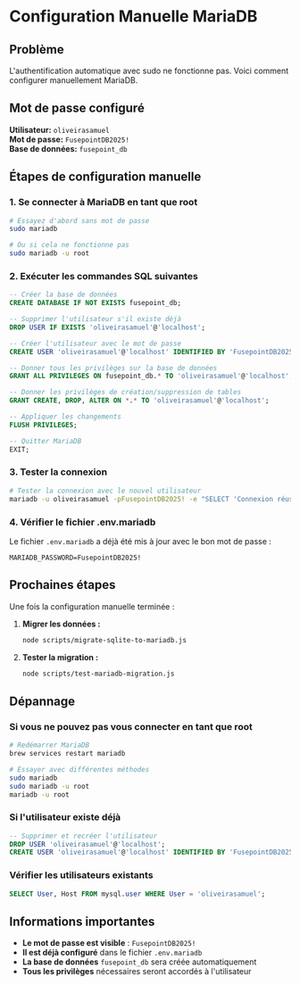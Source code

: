 # Configuration Manuelle MariaDB

## Problème
L'authentification automatique avec sudo ne fonctionne pas. Voici comment configurer manuellement MariaDB.

## Mot de passe configuré
**Utilisateur:** `oliveirasamuel`  
**Mot de passe:** `FusepointDB2025!`  
**Base de données:** `fusepoint_db`

## Étapes de configuration manuelle

### 1. Se connecter à MariaDB en tant que root
```bash
# Essayez d'abord sans mot de passe
sudo mariadb

# Ou si cela ne fonctionne pas
sudo mariadb -u root
```

### 2. Exécuter les commandes SQL suivantes
```sql
-- Créer la base de données
CREATE DATABASE IF NOT EXISTS fusepoint_db;

-- Supprimer l'utilisateur s'il existe déjà
DROP USER IF EXISTS 'oliveirasamuel'@'localhost';

-- Créer l'utilisateur avec le mot de passe
CREATE USER 'oliveirasamuel'@'localhost' IDENTIFIED BY 'FusepointDB2025!';

-- Donner tous les privilèges sur la base de données
GRANT ALL PRIVILEGES ON fusepoint_db.* TO 'oliveirasamuel'@'localhost';

-- Donner les privilèges de création/suppression de tables
GRANT CREATE, DROP, ALTER ON *.* TO 'oliveirasamuel'@'localhost';

-- Appliquer les changements
FLUSH PRIVILEGES;

-- Quitter MariaDB
EXIT;
```

### 3. Tester la connexion
```bash
# Tester la connexion avec le nouvel utilisateur
mariadb -u oliveirasamuel -pFusepointDB2025! -e "SELECT 'Connexion réussie' as status;"
```

### 4. Vérifier le fichier .env.mariadb
Le fichier `.env.mariadb` a déjà été mis à jour avec le bon mot de passe :
```
MARIADB_PASSWORD=FusepointDB2025!
```

## Prochaines étapes
Une fois la configuration manuelle terminée :

1. **Migrer les données :**
   ```bash
   node scripts/migrate-sqlite-to-mariadb.js
   ```

2. **Tester la migration :**
   ```bash
   node scripts/test-mariadb-migration.js
   ```

## Dépannage

### Si vous ne pouvez pas vous connecter en tant que root
```bash
# Redémarrer MariaDB
brew services restart mariadb

# Essayer avec différentes méthodes
sudo mariadb
sudo mariadb -u root
mariadb -u root
```

### Si l'utilisateur existe déjà
```sql
-- Supprimer et recréer l'utilisateur
DROP USER 'oliveirasamuel'@'localhost';
CREATE USER 'oliveirasamuel'@'localhost' IDENTIFIED BY 'FusepointDB2025!';
```

### Vérifier les utilisateurs existants
```sql
SELECT User, Host FROM mysql.user WHERE User = 'oliveirasamuel';
```

## Informations importantes
- **Le mot de passe est visible** : `FusepointDB2025!`
- **Il est déjà configuré** dans le fichier `.env.mariadb`
- **La base de données** `fusepoint_db` sera créée automatiquement
- **Tous les privilèges** nécessaires seront accordés à l'utilisateur
